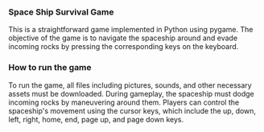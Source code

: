 ### Space Ship Survival Game
This is a straightforward game implemented in Python using pygame. The objective of the game is to navigate the spaceship around and evade incoming rocks by pressing the corresponding keys on the keyboard.


### How to run the game
To run the game, all files including pictures, sounds, and other necessary assets must be downloaded. During gameplay, the spaceship must dodge incoming rocks by maneuvering around them. Players can control the spaceship's movement using the cursor keys, which include the up, down, left, right, home, end, page up, and page down keys.
